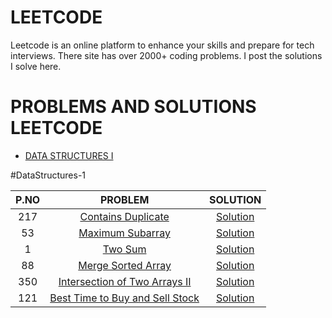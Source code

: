 # LEETCODE
Leetcode is an online platform to enhance your skills and prepare for tech interviews. There site has over 2000+ coding problems. I post the solutions I solve here. 
<h1>PROBLEMS AND SOLUTIONS LEETCODE</h1>

* [DATA STRUCTURES I](DataStructures-1)

#DataStructures-1

| P.NO |                                                PROBLEM                                          				  |                                                                                           SOLUTION                                                                                                                            									    |	  
|:---:|:---------------------------------------------------------------------------------------------------------------------:|:-----------------------------------------------------------------------------------------------------------------------------------------------------------------------------------------------------------------------------------------------------------------------:|
|  217  | [Contains Duplicate](https://leetcode.com/problems/contains-duplicate/)                                  				  | [Solution](https://github.com/Preethi-Suresh/LEETCODE/blob/main/SOLUTION/217.ContainsDuplicate.java)               									    |	
|  53  | [Maximum Subarray](https://leetcode.com/problems/maximum-subarray/)                                     				  | [Solution](https://github.com/Preethi-Suresh/LEETCODE/blob/main/SOLUTION/53.MaximumSubarray.java)                									    |
|  1  | [Two Sum](https://leetcode.com/problems/two-sum/)                                   		      | [Solution](https://github.com/Preethi-Suresh/LEETCODE/blob/main/SOLUTION/1.TwoSum.java)              										    |
|  88  | [Merge Sorted Array](https://leetcode.com/problems/merge-sorted-array/)            | [Solution](https://github.com/Preethi-Suresh/LEETCODE/blob/main/SOLUTION/88.MergeSortedArray.java)                  | 	
|  350  | [Intersection of Two Arrays II](https://leetcode.com/problems/intersection-of-two-arrays-ii/)                              | [Solution](https://github.com/Preethi-Suresh/LEETCODE/blob/main/SOLUTION/350.IntersectionofTwoArraysII.java)               						        |
|  121  | [Best Time to Buy and Sell Stock](https://leetcode.com/problems/best-time-to-buy-and-sell-stock/)                                       				  | [Solution](https://github.com/Preethi-Suresh/LEETCODE/blob/main/SOLUTION/121.BestTimetoBuyandSellStock.java)                											    |
